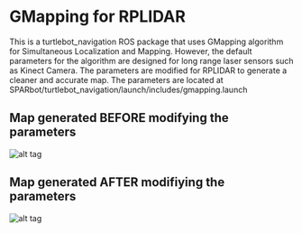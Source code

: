 # GMapping for RPLIDAR
This is a turtlebot_navigation ROS package that uses GMapping algorithm for Simultaneous Localization and Mapping. However, the default 
parameters for the algorithm are designed for long range laser sensors such as Kinect Camera. The parameters are modified for RPLIDAR to 
generate a cleaner and accurate map. The parameters are located at
SPARbot/turtlebot_navigation/launch/includes/gmapping.launch

## Map generated BEFORE modifying the parameters
![alt tag](https://github.com/SPARbot/turtlebot_navigation/before_mod.png)

## Map generated AFTER modifiying the parameters
![alt tag](https://github.com/SPARbot/turtlebot_navigation/after_mod.png)


